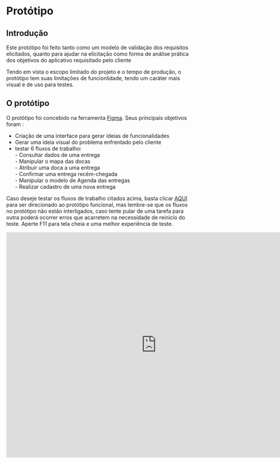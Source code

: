 # Protótipo 

## Introdução

Este protótipo foi feito tanto como um modelo de validação dos requisitos elicitados, quanto para ajudar na elicitação como forma de análise prática dos objetivos do aplicativo requisitado pelo cliente

Tendo em vista o escopo limitado do projeto e o tempo de produção, o protótipo tem suas limitações de funcionlidade, tendo um caráter mais visual e de uso para testes.

## O protótipo
 
 O protótipo foi concebido na ferramenta [Figma](https://www.figma.com). 
 Seus principais objetivos foram :
 * Criação de uma interface para gerar ideias de funcionalidades
 * Gerar uma ideia visual do problema enfrentado pelo cliente
 * testar 6 fluxos de trabalho: <br> - Consultar dados de uma entrega <br>- Manipular o mapa das docas <br>- Atribuir uma doca a uma entrega <br>- Confirmar uma entrega recém-chegada <br>- Manipular o modelo de Agenda das entregas <br>- Realizar cadastro de uma nova entrega 

 Caso deseje testar os fluxos de trabalho citados acima, basta clicar [AQUI](https://www.figma.com/proto/svghV8dPE6hxfmlQhbtOUT/Controle-de-Entregas?page-id=0%3A1&node-id=8-297&node-type=canvas&viewport=600%2C286%2C0.18&t=Tx6bxq1pWARazNMQ-1&scaling=min-zoom&content-scaling=fixed&starting-point-node-id=11%3A584) para ser direcionado ao protótipo funcional, mas lembre-se que os fluxos no protótipo não estão interligados, caso tente pular de uma tarefa para outra poderá ocorrer erros que acarretem na necessidade de reinicio do teste. Aperte F11 para tela cheia e uma melhor experiência de teste.

<iframe style="border: 1px solid rgba(0, 0, 0, 0.1);" width="800" height="600" src="https://embed.figma.com/design/svghV8dPE6hxfmlQhbtOUT/Controle-de-Entregas?node-id=0-1&embed-host=share" allowfullscreen></iframe>
